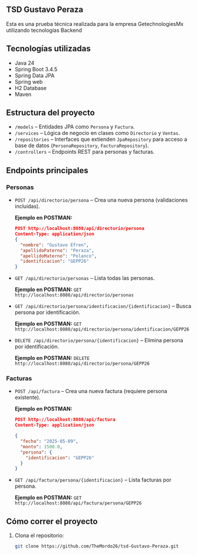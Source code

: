 ## TSD Gustavo Peraza

Esta es una prueba técnica realizada para la empresa GetechnologiesMx utilizando tecnologías Backend

## Tecnologías utilizadas

- Java 24
- Spring Boot 3.4.5
- Spring Data JPA
- Spring web
- H2 Database
- Maven

## Estructura del proyecto

- `/models` – Entidades JPA como `Persona` y `Factura`.
- `/services` – Lógica de negocio en clases como `Directorio` y `Ventas`.
- `/repositories` – Interfaces que extienden `JpaRepository` para acceso a base de datos (`PersonaRepository`, `FacturaRepository`).
- `/controllers` – Endpoints REST para personas y facturas.

## Endpoints principales

### Personas

- `POST /api/directorio/persona` – Crea una nueva persona (validaciones incluidas).

  **Ejemplo en POSTMAN:**
  ```json
  POST http://localhost:8080/api/directorio/persona
  Content-Type: application/json
  {
    "nombre": "Gustavo Efren",
    "apellidoPaterno": "Peraza",
    "apellidoMaterno": "Polanco",
    "identificacion": "GEPP26"
  }
- `GET /api/directorio/personas` – Lista todas las personas.

  **Ejemplo en POSTMAN:**
  `GET http://localhost:8080/api/directorio/personas`
- `GET /api/directorio/persona/identificacion/{identificacion}` – Busca persona por identificación.
  
  **Ejemplo en POSTMAN:**
  `GET http://localhost:8080/api/directorio/persona/identificacion/GEPP26`
- `DELETE /api/directorio/persona/{identificacion}` – Elimina persona por identificación.
  
  **Ejemplo en POSTMAN:**
  `DELETE http://localhost:8080/api/directorio/persona/GEPP26`

### Facturas

- `POST /api/factura` – Crea una nueva factura (requiere persona existente).

  **Ejemplo en POSTMAN:**
  ```json
  POST http://localhost:8080/api/factura
  Content-Type: application/json
  
  {
    "fecha": "2025-05-09",
    "monto": 1500.0,
    "persona": {
      "identificacion": "GEPP26"
    }
  }

- `GET /api/factura/persona/{identificacion}` – Lista facturas por persona.
  
  **Ejemplo en POSTMAN:**
  `GET http://localhost:8080/api/factura/persona/GEPP26`

## Cómo correr el proyecto

1. Clona el repositorio:
   ```bash
   git clone https://github.com/TheMordo26/tsd-Gustavo-Peraza.git
